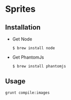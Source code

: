 Sprites
=======

Installation
------------

  * Get Node

        $ brew install node

  * Get PhantomJs

        $ brew install phantomjs

Usage
-----

    grunt compile:images
